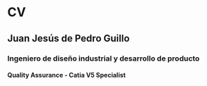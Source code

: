 # CV
## Juan Jesús de Pedro Guillo
### Ingeniero de diseño industrial y desarrollo de producto
#### Quality Assurance - Catia V5 Specialist